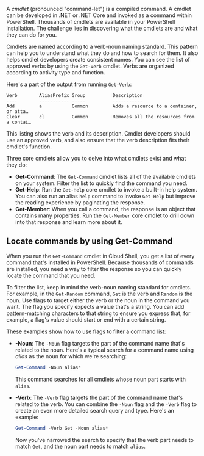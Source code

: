 A *cmdlet* (pronounced "command-let") is a compiled command. A cmdlet can be developed in .NET or .NET Core and invoked as a command within PowerShell. Thousands of cmdlets are available in your PowerShell installation. The challenge lies in discovering what the cmdlets are and what they can do for you.

Cmdlets are named according to a verb-noun naming standard. This pattern can help you to understand what they do and how to search for them. It also helps cmdlet developers create consistent names. You can see the list of approved verbs by using the `Get-Verb` cmdlet. Verbs are organized according to activity type and function.

Here's a part of the output from running `Get-Verb`:

```output
Verb        AliasPrefix Group          Description
----        ----------- -----          -----------
Add         a           Common         Adds a resource to a container, or atta…
Clear       cl          Common         Removes all the resources from a contai…
```

This listing shows the verb and its description. Cmdlet developers should use an approved verb, and also ensure that the verb description fits their cmdlet's function.

Three core cmdlets allow you to delve into what cmdlets exist and what they do:

- **Get-Command**: The `Get-Command` cmdlet lists all of the available cmdlets on your system. Filter the list to quickly find the command you need.
- **Get-Help**: Run the `Get-Help` core cmdlet to invoke a built-in help system. You can also run an alias `help` command to invoke `Get-Help` but improve the reading experience by paginating the response.
- **Get-Member**: When you call a command, the response is an object that contains many properties. Run the `Get-Member` core cmdlet to drill down into that response and learn more about it.

## Locate commands by using Get-Command

When you run the `Get-Command` cmdlet in Cloud Shell, you get a list of every command that's installed in PowerShell. Because thousands of commands are installed, you need a way to filter the response so you can quickly locate the command that you need.

To filter the list, keep in mind the verb-noun naming standard for cmdlets. For example, in the `Get-Random` command, `Get` is the verb and `Random` is the noun. Use flags to target either the verb or the noun in the command you want. The flag you specify expects a value that's a string. You can add pattern-matching characters to that string to ensure you express that, for example, a flag's value should start or end with a certain string.

These examples show how to use flags to filter a command list:

- **-Noun**: The `-Noun` flag targets the part of the command name that's related to the noun. Here's a typical search for a command name using *alias* as the noun for which we're searching:

   ```powershell
   Get-Command -Noun alias*
   ```

   This command searches for all cmdlets whose noun part starts with `alias`.

- **-Verb**: The `-Verb` flag targets the part of the command name that's related to the verb. You can combine the `-Noun` flag and the `-Verb` flag to create an even more detailed search query and type. Here's an example:

   ```powershell
   Get-Command -Verb Get -Noun alias*
   ```

   Now you've narrowed the search to specify that the verb part needs to match `Get`, and the noun part needs to match `alias`.
